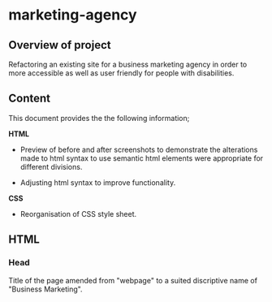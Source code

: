 # marketing-agency

## Overview of project 

Refactoring an existing site for a business marketing agency in order to more accessible as well as user friendly for people with disabilities. 

## Content 

This document provides the the following information;

**HTML**

* Preview of before and after screenshots to demonstrate the alterations made to html syntax to use semantic html elements were appropriate for different divisions. 

* Adjusting html syntax to improve functionality.

**CSS** 

* Reorganisation of CSS style sheet. 


##  HTML 

### Head
Title of the page amended from "webpage" to a suited discriptive name of "Business Marketing". 


